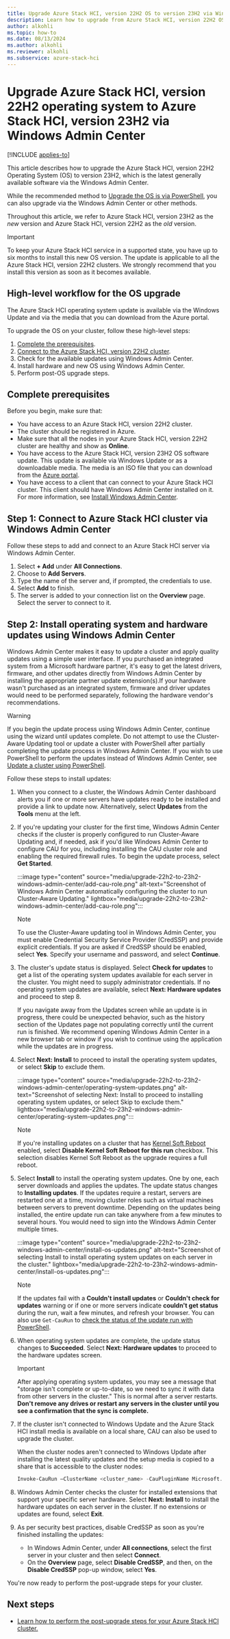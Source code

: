 ```yaml
---
title: Upgrade Azure Stack HCI, version 22H2 OS to version 23H2 via Windows Admin Center
description: Learn how to upgrade from Azure Stack HCI, version 22H2 OS to Azure Stack HCI, version 23H2 using Windows Admin Center.
author: alkohli
ms.topic: how-to
ms.date: 08/13/2024
ms.author: alkohli
ms.reviewer: alkohli
ms.subservice: azure-stack-hci
---
```


# Upgrade Azure Stack HCI, version 22H2 operating system to Azure Stack HCI, version 23H2 via Windows Admin Center

[!INCLUDE [applies-to](../../includes/hci-applies-to-23h2-22h2.md)]

This article describes how to upgrade the Azure Stack HCI, version 22H2 Operating System (OS) to version 23H2, which is the latest generally available software via the Windows Admin Center.

While the recommended method to [Upgrade the OS is via PowerShell](./upgrade-22h2-to-23h2-powershell.md), you can also upgrade via the Windows Admin Center or other methods.

Throughout this article, we refer to Azure Stack HCI, version 23H2 as the *new* version and Azure Stack HCI, version 22H2 as the *old* version.

> [!IMPORTANT]
> To keep your Azure Stack HCI service in a supported state, you have up to six months to install this new OS version. The update is applicable to all the Azure Stack HCI, version 22H2 clusters. We strongly recommend that you install this version as soon as it becomes available.

## High-level workflow for the OS upgrade

The Azure Stack HCI operating system update is available via the Windows Update and via the media that you can download from the Azure portal.

To upgrade the OS on your cluster, follow these high-level steps:

1. [Complete the prerequisites](#complete-prerequisites).
1. [Connect to the Azure Stack HCI, version 22H2 cluster](#step-1-connect-to-azure-stack-hci-cluster-via-windows-admin-center).
1. Check for the available updates using Windows Admin Center.
1. Install hardware and new OS using Windows Admin Center.
1. Perform post-OS upgrade steps.

## Complete prerequisites

Before you begin, make sure that:

- You have access to an Azure Stack HCI, version 22H2 cluster.
- The cluster should be registered in Azure.
- Make sure that all the nodes in your Azure Stack HCI, version 22H2 cluster are healthy and show as **Online**.
- You have access to the Azure Stack HCI, version 23H2 OS software update. This update is available via Windows Update or as a downloadable media. The media is an ISO file that you can download from the [Azure portal](https://portal.azure.com/#view/Microsoft_Azure_HybridCompute/AzureArcCenterBlade/~/hciGetStarted).
- You have access to a client that can connect to your Azure Stack HCI cluster. This client should have Windows Admin Center installed on it. For more information, see [Install Windows Admin Center](/windows-server/manage/windows-admin-center/deploy/install).

## Step 1: Connect to Azure Stack HCI cluster via Windows Admin Center

Follow these steps to add and connect to an Azure Stack HCI server via Windows Admin Center.

1. Select **+ Add** under **All Connections**.
1. Choose to **Add Servers**.
1. Type the name of the server and, if prompted, the credentials to use.
1. Select **Add** to finish.
1. The server is added to your connection list on the **Overview** page. Select the server to connect to it.

## Step 2: Install operating system and hardware updates using Windows Admin Center

Windows Admin Center makes it easy to update a cluster and apply quality updates using a simple user interface. If you purchased an integrated system from a Microsoft hardware partner, it's easy to get the latest drivers, firmware, and other updates directly from Windows Admin Center by installing the appropriate partner update extension(s). ​If your hardware wasn't purchased as an integrated system, firmware and driver updates would need to be performed separately, following the hardware vendor's recommendations.

   > [!WARNING]
   > If you begin the update process using Windows Admin Center, continue using the wizard until updates complete. Do not attempt to use the Cluster-Aware Updating tool or update a cluster with PowerShell after partially completing the update process in Windows Admin Center. If you wish to use PowerShell to perform the updates instead of Windows Admin Center, see [Update a cluster using PowerShell](./upgrade-22h2-to-23h2-powershell.md).

Follow these steps to install updates:

1. When you connect to a cluster, the Windows Admin Center dashboard alerts you if one or more servers have updates ready to be installed and provide a link to update now. Alternatively, select **Updates** from the **Tools** menu at the left.

1. If you're updating your cluster for the first time, Windows Admin Center checks if the cluster is properly configured to run Cluster-Aware Updating and, if needed, ask if you'd like Windows Admin Center to configure CAU for you, including installing the CAU cluster role and enabling the required firewall rules. To begin the update process, select **Get Started**.

   :::image type="content" source="media/upgrade-22h2-to-23h2-windows-admin-center/add-cau-role.png" alt-text="Screenshot of Windows Admin Center automatically configuring the cluster to run Cluster-Aware Updating." lightbox="media/upgrade-22h2-to-23h2-windows-admin-center/add-cau-role.png":::

   > [!NOTE]
   > To use the Cluster-Aware updating tool in Windows Admin Center, you must enable Credential Security Service Provider (CredSSP) and provide explicit credentials. If you are asked if CredSSP should be enabled, select **Yes**. Specify your username and password, and select **Continue**.

1. The cluster's update status is displayed. Select **Check for updates** to get a list of the operating system updates available for each server in the cluster. You might need to supply administrator credentials. If no operating system updates are available, select **Next: Hardware updates** and proceed to step 8.


   If you navigate away from the Updates screen while an update is in progress, there could be unexpected behavior, such as the history section of the Updates page not populating correctly until the current run is finished. We recommend opening Windows Admin Center in a new browser tab or window if you wish to continue using the application while the updates are in progress.

1. Select **Next: Install** to proceed to install the operating system updates, or select **Skip** to exclude them.

   :::image type="content" source="media/upgrade-22h2-to-23h2-windows-admin-center/operating-system-updates.png" alt-text="Screenshot of selecting Next: Install to proceed to installing operating system updates, or select Skip to exclude them." lightbox="media/upgrade-22h2-to-23h2-windows-admin-center/operating-system-updates.png":::

   > [!NOTE]
   > If you're installing updates on a cluster that has [Kernel Soft Reboot](../manage/kernel-soft-reboot.md) enabled, select **Disable Kernel Soft Reboot for this run** checkbox. This selection disables Kernel Soft Reboot as the upgrade requires a full reboot.

1. Select **Install** to install the operating system updates. One by one, each server downloads and applies the updates. The update status changes to **Installing updates**. If the updates require a restart, servers are restarted one at a time, moving cluster roles such as virtual machines between servers to prevent downtime. Depending on the updates being installed, the entire update run can take anywhere from a few minutes to several hours. You would need to sign into the Windows Admin Center multiple times.

   :::image type="content" source="media/upgrade-22h2-to-23h2-windows-admin-center/install-os-updates.png" alt-text="Screenshot of selecting Install to install operating system updates on each server in the cluster." lightbox="media/upgrade-22h2-to-23h2-windows-admin-center/install-os-updates.png":::

   > [!NOTE]
   > If the updates fail with a **Couldn't install updates** or **Couldn't check for updates** warning or if one or more servers indicate **couldn't get status** during the run, wait a few minutes, and refresh your browser. You can also use `Get-CauRun` to [check the status of the update run with PowerShell](./upgrade-22h2-to-23h2-powershell.md#step-3-check-the-status-of-an-update).

1. When operating system updates are complete, the update status changes to **Succeeded**. Select **Next: Hardware updates** to proceed to the hardware updates screen.

   > [!IMPORTANT]
   > After applying operating system updates, you may see a message that "storage isn't complete or up-to-date, so we need to sync it with data from other servers in the cluster." This is normal after a server restarts. **Don't remove any drives or restart any servers in the cluster until you see a confirmation that the sync is complete.**

1. If the cluster isn't connected to Windows Update and the Azure Stack HCI install media is available on a local share, CAU can also be used to upgrade the cluster.

   When the cluster nodes aren't connected to Windows Update after installing the latest quality updates and the setup media is copied to a share that is accessible to the cluster nodes:

   ```powershell
   Invoke-CauRun –ClusterName <cluster_name> -CauPluginName Microsoft.RollingUpgradePlugin -CauPluginArguments @{ 'WuConnected'='false';'PathToSetupMedia'='\some\path\'; 'UpdateClusterFunctionalLevel'='true'; } -Force
   ```

1. Windows Admin Center checks the cluster for installed extensions that support your specific server hardware. Select **Next: Install** to install the hardware updates on each server in the cluster. If no extensions or updates are found, select **Exit**.

1. As per security best practices, disable CredSSP as soon as you're finished installing the updates:
    - In Windows Admin Center, under **All connections**, select the first server in your cluster and then select **Connect**.
    - On the **Overview** page, select **Disable CredSSP**, and then, on the **Disable CredSSP** pop-up window, select **Yes**.

You're now ready to perform the post-upgrade steps for your cluster.

## Next steps

- [Learn how to perform the post-upgrade steps for your Azure Stack HCI cluster.](./post-upgrade-steps.md)